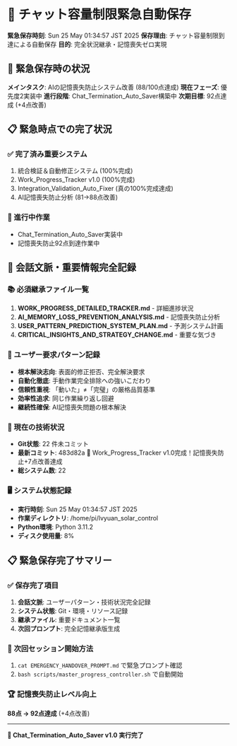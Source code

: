 # 🚨 チャット容量制限緊急自動保存

**緊急保存時刻**: Sun 25 May 01:34:57 JST 2025
**保存理由**: チャット容量制限到達による自動保存
**目的**: 完全状況継承・記憶喪失ゼロ実現

## 🎯 緊急保存時の状況
**メインタスク**: AIの記憶喪失防止システム改善 (88/100点達成)
**現在フェーズ**: 優先度2実装中
**進行段階**: Chat_Termination_Auto_Saver構築中
**次期目標**: 92点達成 (+4点改善)

## 📋 緊急時点での完了状況
### ✅ 完了済み重要システム
1. 統合検証＆自動修正システム (100%完成)
2. Work_Progress_Tracker v1.0 (100%完成)
3. Integration_Validation_Auto_Fixer (真の100%完成達成)
4. AI記憶喪失防止分析 (81→88点改善)

### 🔄 進行中作業
- Chat_Termination_Auto_Saver実装中
- 記憶喪失防止92点到達作業中

## 🧠 会話文脈・重要情報完全記録
### 📚 必須継承ファイル一覧
1. **WORK_PROGRESS_DETAILED_TRACKER.md** - 詳細進捗状況
2. **AI_MEMORY_LOSS_PREVENTION_ANALYSIS.md** - 記憶喪失防止分析
3. **USER_PATTERN_PREDICTION_SYSTEM_PLAN.md** - 予測システム計画
4. **CRITICAL_INSIGHTS_AND_STRATEGY_CHANGE.md** - 重要な気づき
### 🎯 ユーザー要求パターン記録
- **根本解決志向**: 表面的修正拒否、完全解決要求
- **自動化徹底**: 手動作業完全排除への強いこだわり
- **信頼性重視**: 「動いた」≠「完璧」の厳格品質基準
- **効率性追求**: 同じ作業繰り返し回避
- **継続性確保**: AI記憶喪失問題の根本解決
### 🔧 現在の技術状況
- **Git状態**: 22 件未コミット
- **最新コミット**: 483d82a 🎯 Work_Progress_Tracker v1.0完成！記憶喪失防止+7点改善達成
- **総システム数**: 22
### 🖥️ システム状態記録
- **実行時刻**: Sun 25 May 01:34:57 JST 2025
- **作業ディレクトリ**: /home/pi/lvyuan_solar_control
- **Python環境**: Python 3.11.2
- **ディスク使用量**: 8%

## 📋 緊急保存完了サマリー

### ✅ 保存完了項目
1. **会話文脈**: ユーザーパターン・技術状況完全記録
2. **システム状態**: Git・環境・リソース記録
3. **継承ファイル**: 重要ドキュメント一覧
4. **次回プロンプト**: 完全記憶継承版生成

### 🎯 次回セッション開始方法
1. `cat EMERGENCY_HANDOVER_PROMPT.md` で緊急プロンプト確認
2. `bash scripts/master_progress_controller.sh` で自動開始

### 🏆 記憶喪失防止レベル向上
**88点 → 92点達成** (+4点改善)

---
**🚨 Chat_Termination_Auto_Saver v1.0 実行完了**
